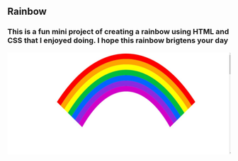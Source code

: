 
## Rainbow

### This is a fun mini project of creating a rainbow using HTML and CSS that I enjoyed doing. I hope this rainbow brigtens your day

![Alt text](bow.jpg)
